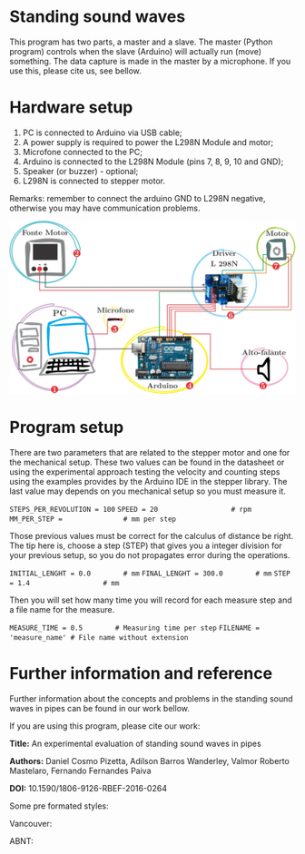 # Standing sound waves

This program has two parts, a master and a slave. The master (Python program) controls when the slave (Arduino) will actually run (move) something. The data capture is made in the master by a microphone. If you use this, please cite us, see bellow.


# Hardware setup

  1. PC is connected to Arduino via USB cable;
  2. A power supply is required to power the L298N Module and motor;
  3. Microfone connected to the PC;
  4. Arduino is connected to the L298N Module (pins 7, 8, 9, 10 and GND);
  5. Speaker (or buzzer) - optional;
  6. L298N is connected to stepper motor.

Remarks: remember to connect the arduino GND to L298N negative, otherwise you may have communication problems.

![Scheme](images/esquema_montagem.jpg)


# Program setup

There are two parameters that are related to the stepper motor and one for the mechanical setup. These two values can be found in the datasheet or using the experimental approach testing the velocity and counting steps using the examples provides by the Arduino IDE in the stepper library. The last value may depends on you mechanical setup so you must measure it. 

`STEPS_PER_REVOLUTION = 100`
`SPEED = 20                  # rpm`
`MM_PER_STEP =               # mm per step`

Those previous values must be correct for the calculus of distance be right. The tip here is, choose a step (STEP) that gives you a integer division for your previous setup, so you do not propagates error during the operations.

`INITIAL_LENGHT = 0.0        # mm`
`FINAL_LENGHT = 300.0        # mm`
`STEP = 1.4                  # mm`

Then you will set how many time you will record for each measure step and a file name for the measure.

`MEASURE_TIME = 0.5        # Measuring time per step`
`FILENAME = 'measure_name' # File name without extension`


# Further information and reference

Further information about the concepts and problems in the standing sound waves in pipes can be found in our work bellow.

If you are using this program, please cite our work:

**Title:** An experimental evaluation of standing sound waves in pipes

**Authors:** Daniel Cosmo Pizetta, Adilson Barros Wanderley, Valmor Roberto Mastelaro, Fernando Fernandes Paiva

**DOI:** 10.1590/1806-9126-RBEF-2016-0264

Some pre formated styles:

Vancouver:

ABNT:


